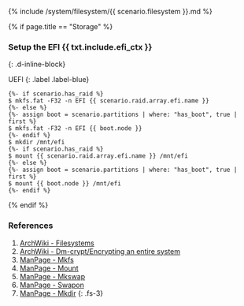 {% include /system/filesystem/{{ scenario.filesystem }}.md %}

{% if page.title == "Storage" %}

### Setup the EFI {{ txt.include.efi_ctx }}
{: .d-inline-block}

UEFI
{: .label .label-blue}

```
{%- if scenario.has_raid %}
$ mkfs.fat -F32 -n EFI {{ scenario.raid.array.efi.name }}
{%- else %}
{%- assign boot = scenario.partitions | where: "has_boot", true | first %}
$ mkfs.fat -F32 -n EFI {{ boot.node }}
{%- endif %}
$ mkdir /mnt/efi
{%- if scenario.has_raid %}
$ mount {{ scenario.raid.array.efi.name }} /mnt/efi
{%- else %}
{%- assign boot = scenario.partitions | where: "has_boot", true | first %}
$ mount {{ boot.node }} /mnt/efi
{%- endif %}
```
{% endif %}


### References

1. [ArchWiki - Filesystems](https://wiki.archlinux.org/index.php/File_systems)
1. [ArchWiki - Dm-crypt/Encrypting an entire system](https://wiki.archlinux.org/index.php/Dm-crypt/Encrypting_an_entire_system)
1. [ManPage - Mkfs](https://jlk.fjfi.cvut.cz/arch/manpages/man/core/util-linux/mkfs.8.en)
1. [ManPage - Mount](https://jlk.fjfi.cvut.cz/arch/manpages/man/core/man-pages/mount.2.en)
1. [ManPage - Mkswap](https://jlk.fjfi.cvut.cz/arch/manpages/man/core/util-linux/mkswap.8.en)
1. [ManPage - Swapon](https://jlk.fjfi.cvut.cz/arch/manpages/man/core/man-pages/swapon.2.en)
1. [ManPage - Mkdir](https://jlk.fjfi.cvut.cz/arch/manpages/man/core/coreutils/mkdir.1.en)
{: .fs-3}

